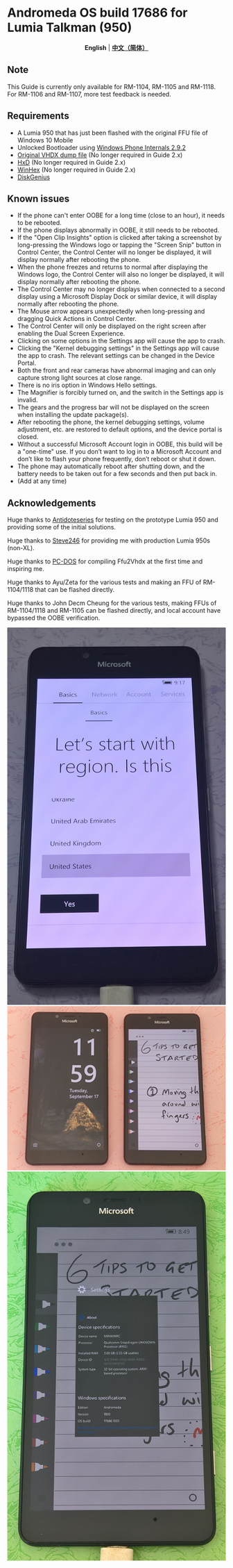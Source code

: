 # Andromeda OS build 17686 for Lumia Talkman (950)
<div align="center">
  
  **English** | [**中文（简体）**](./README_zh-CN.md)
  
</div>

## Note
This Guide is currently only available for RM-1104, RM-1105 and RM-1118. For RM-1106 and RM-1107, more test feedback is needed.
## Requirements
* A Lumia 950 that has just been flashed with the original FFU file of Windows 10 Mobile
* Unlocked Bootloader using [Windows Phone Internals 2.9.2](https://github.com/ReneLergner/WPinternals/releases/tag/2.9.2)
* [Original VHDX dump file](https://archive.org/details/10.0.17686.1003.rs_onecore_dep_uxp_dev.180606-1600_Dump) (No longer required in Guide 2.x)
* [HxD](https://mh-nexus.de/en/hxd/) (No longer required in Guide 2.x)
* [WinHex](https://www.x-ways.net/winhex/) (No longer required in Guide 2.x)
* [DiskGenius](https://www.diskgenius.com/download.php)
## Known issues
* If the phone can't enter OOBE for a long time (close to an hour), it needs to be rebooted.
* If the phone displays abnormally in OOBE, it still needs to be rebooted.
* If the "Open Clip Insights" option is clicked after taking a screenshot by long-pressing the Windows logo or tapping the "Screen Snip" button in Control Center, the Control Center will no longer be displayed, it will display normally after rebooting the phone.
* When the phone freezes and returns to normal after displaying the Windows logo, the Control Center will also no longer be displayed, it will display normally after rebooting the phone.
* The Control Center may no longer displays when connected to a second display using a Microsoft Display Dock or similar device, it will display normally after rebooting the phone.
* The Mouse arrow appears unexpectedly when long-pressing and dragging Quick Actions in Control Center.
* The Control Center will only be displayed on the right screen after enabling the Dual Screen Experience.
* Clicking on some options in the Settings app will cause the app to crash.
* Clicking the "Kernel debugging settings" in the Settings app will cause the app to crash. The relevant settings can be changed in the Device Portal.
* Both the front and rear cameras have abnormal imaging and can only capture strong light sources at close range.
* There is no iris option in Windows Hello settings.
* The Magnifier is forcibly turned on, and the switch in the Settings app is invalid.
* The gears and the progress bar will not be displayed on the screen when installing the update package(s).
* After rebooting the phone, the kernel debugging settings, volume adjustment, etc. are restored to default options, and the device portal is closed.
* Without a successful Microsoft Account login in OOBE, this build will be a "one-time" use. If you don’t want to log in to a Microsoft Account and don’t like to flash your phone frequently, don’t reboot or shut it down.
* The phone may automatically reboot after shutting down, and the battery needs to be taken out for a few seconds and then put back in.
* (Add at any time)
## Acknowledgements
Huge thanks to [Antidoteseries](https://github.com/Antidoteseries) for testing on the prototype Lumia 950 and providing some of the initial solutions.

Huge thanks to [Steve246](https://github.com/SteveNo246) for providing me with production Lumia 950s (non-XL).

Huge thanks to [PC-DOS](https://github.com/PC-DOS) for compiling Ffu2Vhdx at the first time and inspiring me.

Huge thanks to Ayu/Zeta for the various tests and making an FFU of RM-1104/1118 that can be flashed directly.

Huge thanks to John Decm Cheung for the various tests, making FFUs of RM-1104/1118 and RM-1105 can be flashed directly, and local account have bypassed the OOBE verification.

![](https://github.com/Ritsu909/Andromeda_17686/blob/main/WP_20240909_23_33_03_Pro.jpg)
![](https://github.com/Ritsu909/Andromeda_17686/blob/main/IMG_20240911_120153.jpg)
![](https://github.com/Ritsu909/Andromeda_17686/blob/main/WP_20240912_11_49_40_Rich.jpg)
